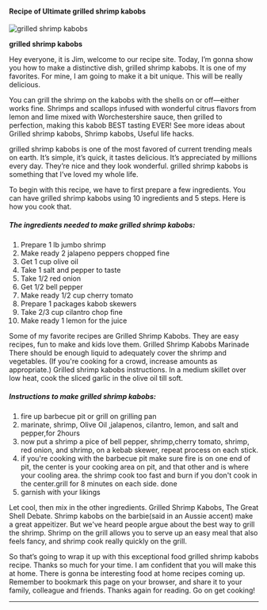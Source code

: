             

#### Recipe of Ultimate grilled shrimp kabobs

![grilled shrimp kabobs](https://img-global.cpcdn.com/recipes/55676376/751x532cq70/grilled-shrimp-kabobs-recipe-main-photo.jpg)

**grilled shrimp kabobs**

Hey everyone, it is Jim, welcome to our recipe site. Today, I’m gonna show you how to make a distinctive dish, grilled shrimp kabobs. It is one of my favorites. For mine, I am going to make it a bit unique. This will be really delicious.

You can grill the shrimp on the kabobs with the shells on or off—either works fine. Shrimps and scallops infused with wonderful citrus flavors from lemon and lime mixed with Worchestershire sauce, then grilled to perfection, making this kabob BEST tasting EVER! See more ideas about Grilled shrimp kabobs, Shrimp kabobs, Useful life hacks.

grilled shrimp kabobs is one of the most favored of current trending meals on earth. It’s simple, it’s quick, it tastes delicious. It’s appreciated by millions every day. They’re nice and they look wonderful. grilled shrimp kabobs is something that I’ve loved my whole life.

To begin with this recipe, we have to first prepare a few ingredients. You can have grilled shrimp kabobs using 10 ingredients and 5 steps. Here is how you cook that.

##### The ingredients needed to make grilled shrimp kabobs:

1.  Prepare 1 lb jumbo shrimp
2.  Make ready 2 jalapeno peppers chopped fine
3.  Get 1 cup olive oil
4.  Take 1 salt and pepper to taste
5.  Take 1/2 red onion
6.  Get 1/2 bell pepper
7.  Make ready 1/2 cup cherry tomato
8.  Prepare 1 packages kabob skewers
9.  Take 2/3 cup cilantro chop fine
10.  Make ready 1 lemon for the juice

Some of my favorite recipes are Grilled Shrimp Kabobs. They are easy recipes, fun to make and kids love them. Grilled Shrimp Kabobs Marinade There should be enough liquid to adequately cover the shrimp and vegetables. (If you're cooking for a crowd, increase amounts as appropriate.) Grilled shrimp kabobs instructions. In a medium skillet over low heat, cook the sliced garlic in the olive oil till soft.

##### Instructions to make grilled shrimp kabobs:

1.  fire up barbecue pit or grill on grilling pan
2.  marinate, shrimp, Olive Oil ,jalapenos, cilantro, lemon, and salt and pepper,for 2hours
3.  now put a shrimp a pice of bell pepper, shrimp,cherry tomato, shrimp, red onion, and shrimp, on a kebab skewer, repeat process on each stick.
4.  if you're cooking with the barbecue pit make sure fire is on one end of pit, the center is your cooking area on pit, and that other and is where your cooling area. the shrimp cook too fast and burn if you don't cook in the center.grill for 8 minutes on each side. done
5.  garnish with your likings

Let cool, then mix in the other ingredients. Grilled Shrimp Kabobs, The Great Shell Debate. Shrimp kabobs on the barbie(said in an Aussie accent) make a great appeitizer. But we've heard people argue about the best way to grill the shrimp. Shrimp on the grill allows you to serve up an easy meal that also feels fancy, and shrimp cook really quickly on the grill.

So that’s going to wrap it up with this exceptional food grilled shrimp kabobs recipe. Thanks so much for your time. I am confident that you will make this at home. There is gonna be interesting food at home recipes coming up. Remember to bookmark this page on your browser, and share it to your family, colleague and friends. Thanks again for reading. Go on get cooking!

* * *